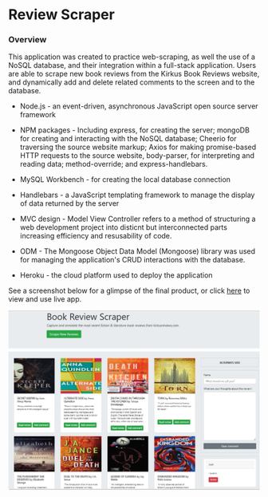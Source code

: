 # Review Scraper

### Overview 

This application was created to practice web-scraping, as well the use of a NoSQL database, and their integration within a full-stack application. Users are able to scrape new book reviews from the Kirkus Book Reviews website, and dynamically add and delete related comments to the screen and to the database. 

* Node.js - an event-driven, asynchronous JavaScript open source server framework

* NPM packages - Including express, for creating the server; mongoDB for creating and interacting with the NoSQL database; Cheerio for traversing the source website markup; Axios for making promise-based HTTP requests to the source website, body-parser, for interpreting and reading data; method-override; and express-handlebars.

* MySQL Workbench - for creating the local database connection

* Handlebars - a JavaScript templating framework to manage the display of data returned by the server

* MVC design - Model View Controller refers to a method of structuring a web development project into disticnt but interconnected parts increasing efficiency and resusability of code.

* ODM - The Mongoose Object Data Model (Mongoose) library was used for managing the application's CRUD interactions with the database.

* Heroku - the cloud platform used to deploy the application

See a screenshot below for a glimpse of the final product, or click [here](https://polar-shelf-50004.herokuapp.com/) to view and use live app.

![ReviewScraperSample](./public/images/scraperApp.JPG)
